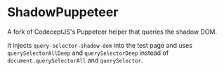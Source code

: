 # ShadowPuppeteer

A fork of CodeceptJS's Puppeteer helper that queries the shadow DOM.

It injects `query-selector-shadow-dom` into the test page and uses `querySelectorAllDeep` and `querySelectorDeep` instead of `document.querySelectorAll` and `querySelector`.